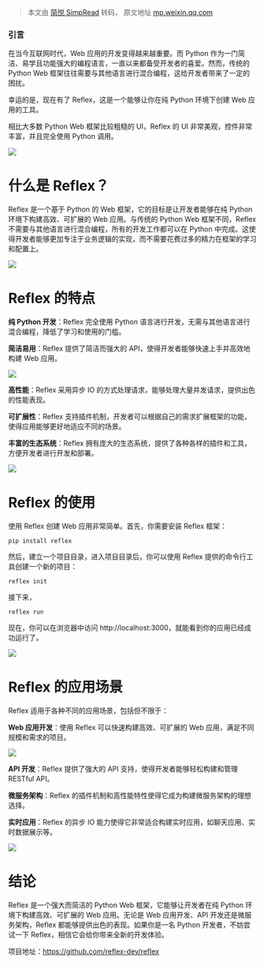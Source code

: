 > 本文由 [简悦 SimpRead](http://ksria.com/simpread/) 转码， 原文地址 [mp.weixin.qq.com](https://mp.weixin.qq.com/s?__biz=MzkyMTU4MDIyMA==&mid=2247487742&idx=1&sn=24792a1c6bc391cf252b0307d7957f26&chksm=c180372df6f7be3bcd89b1385d00c95bafd32bdd2594dd709641949c39a0cb5d65c6d92f8423&mpshare=1&scene=1&srcid=0129Lc89uFYefPJFCUNpkcnf&sharer_shareinfo=679f4892ef604054321be5552ee69fe1&sharer_shareinfo_first=679f4892ef604054321be5552ee69fe1#rd)

### **引言**

在当今互联网时代，Web 应用的开发变得越来越重要。而 Python 作为一门简洁、易学且功能强大的编程语言，一直以来都备受开发者的喜爱。然而，传统的 Python Web 框架往往需要与其他语言进行混合编程，这给开发者带来了一定的困扰。

幸运的是，现在有了 Reflex，这是一个能够让你在纯 Python 环境下创建 Web 应用的工具。

相比大多数 Python Web 框架比较粗糙的 UI，Reflex 的 UI 非常美观，控件非常丰富，并且完全使用 Python 调用。

![](https://mmbiz.qpic.cn/sz_mmbiz_png/VIupIhU5lf6eXUNk2xCWfBkZOagiaZYdUSV23NVDCQ40ibO5MstuicsBbFDvJ5NBsME3e3S3G11H6wGo77JfV8iaaw/640?wx_fmt=png&from=appmsg)

**什么是 Reflex？**
===============

Reflex 是一个基于 Python 的 Web 框架，它的目标是让开发者能够在纯 Python 环境下构建高效、可扩展的 Web 应用。与传统的 Python Web 框架不同，Reflex 不需要与其他语言进行混合编程，所有的开发工作都可以在 Python 中完成。这使得开发者能够更加专注于业务逻辑的实现，而不需要花费过多的精力在框架的学习和配置上。

![](https://mmbiz.qpic.cn/sz_mmbiz_png/VIupIhU5lf6eXUNk2xCWfBkZOagiaZYdUH5EnG0WM6G39iaEDZtyGibw3PtpHHzCtOAE7sMqaibkSvvO2Neo1Q7yrw/640?wx_fmt=png&from=appmsg)

**Reflex 的特点**
==============

**纯 Python 开发**：Reflex 完全使用 Python 语言进行开发，无需与其他语言进行混合编程，降低了学习和使用的门槛。

**简洁易用**：Reflex 提供了简洁而强大的 API，使得开发者能够快速上手并高效地构建 Web 应用。

![](https://mmbiz.qpic.cn/sz_mmbiz_png/VIupIhU5lf6eXUNk2xCWfBkZOagiaZYdUmxdFibwVnM0CeC6biaZqoddj786ws1xCFibBnRLXCx4MiajI9GbSFicpGRQ/640?wx_fmt=png&from=appmsg)

**高性能**：Reflex 采用异步 IO 的方式处理请求，能够处理大量并发请求，提供出色的性能表现。

**可扩展性**：Reflex 支持插件机制，开发者可以根据自己的需求扩展框架的功能，使得应用能够更好地适应不同的场景。

**丰富的生态系统**：Reflex 拥有庞大的生态系统，提供了各种各样的插件和工具，方便开发者进行开发和部署。

![](https://mmbiz.qpic.cn/sz_mmbiz_png/VIupIhU5lf6eXUNk2xCWfBkZOagiaZYdUia8PHt2Nib25JiberDMh7Nibp7R3OXHWzGmYRqdiaPp8396OZcnXotonnqQ/640?wx_fmt=png&from=appmsg)

**Reflex 的使用**
==============

使用 Reflex 创建 Web 应用非常简单。首先，你需要安装 Reflex 框架：

```
pip install reflex

```

然后，建立一个项目目录，进入项目目录后，你可以使用 Reflex 提供的命令行工具创建一个新的项目：

```
reflex init 

```

接下来，

```
reflex run

```

现在，你可以在浏览器中访问 http://localhost:3000，就能看到你的应用已经成功运行了。

![](https://mmbiz.qpic.cn/sz_mmbiz_png/VIupIhU5lf6eXUNk2xCWfBkZOagiaZYdUXqOMBnoTFlcSsDFG1Tdfet4wWKibg2ursbBHyQWTK87ibcHoHKoLE1TQ/640?wx_fmt=png&from=appmsg)

**Reflex 的应用场景**
================

Reflex 适用于各种不同的应用场景，包括但不限于：

**Web 应用开发**：使用 Reflex 可以快速构建高效、可扩展的 Web 应用，满足不同规模和需求的项目。

![](https://mmbiz.qpic.cn/sz_mmbiz_png/VIupIhU5lf6eXUNk2xCWfBkZOagiaZYdUd2wOd5m7eeWFHLX1uzL5JrXGQR6Yl20BSvEAibsSAvQ8P40dKuD7Fgw/640?wx_fmt=png&from=appmsg)

**API 开发**：Reflex 提供了强大的 API 支持，使得开发者能够轻松构建和管理 RESTful API。

**微服务架构**：Reflex 的插件机制和高性能特性使得它成为构建微服务架构的理想选择。

**实时应用**：Reflex 的异步 IO 能力使得它非常适合构建实时应用，如聊天应用、实时数据展示等。

![](https://mmbiz.qpic.cn/sz_mmbiz_png/VIupIhU5lf6eXUNk2xCWfBkZOagiaZYdUrxIVtwT32E5Do8bdR42V12ibwaojjGVKgTFllZGtmKCkuknxRyMuJZQ/640?wx_fmt=png&from=appmsg)

**结论**
======

Reflex 是一个强大而简洁的 Python Web 框架，它能够让开发者在纯 Python 环境下构建高效、可扩展的 Web 应用。无论是 Web 应用开发、API 开发还是微服务架构，Reflex 都能够提供出色的表现。如果你是一名 Python 开发者，不妨尝试一下 Reflex，相信它会给你带来全新的开发体验。

项目地址：https://github.com/reflex-dev/reflex